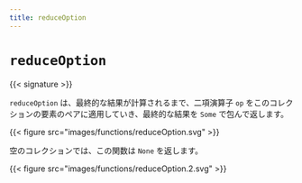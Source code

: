 ```yaml
---
title: reduceOption
---
```


# `reduceOption`

{{< signature >}}

`reduceOption` は、最終的な結果が計算されるまで、二項演算子 `op` をこのコレクションの要素のペアに適用していき、最終的な結果を `Some` で包んで返します。

{{< figure src="images/functions/reduceOption.svg" >}}

空のコレクションでは、この関数は `None` を返します。

{{< figure src="images/functions/reduceOption.2.svg" >}}
